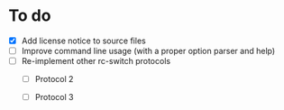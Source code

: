 # To do
- [x] Add license notice to source files
- [ ] Improve command line usage (with a proper option parser and help)
- [ ] Re-implement other rc-switch protocols
  - [ ] Protocol 2
  - [ ] Protocol 3

